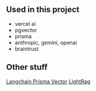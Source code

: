 

## Used in this project

- vercel ai
- pgvector
- prisma
- anthropic, gemini, openai
- braintrust


## Other stuff

[Langchain Prisma Vector](https://github.com/langchain-ai/langchainjs/blob/main/libs/langchain-community/src/vectorstores/prisma.ts)
[LightRag](https://github.com/HKUDS/LightRAG/blob/main/README.assets/b2aaf634151b4706892693ffb43d9093.png)